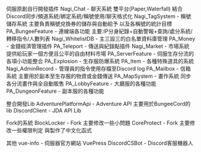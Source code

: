 伺服原創自行開發插件
Nagi_Chat - 聊天系統 雙平台(Paper,Waterfall) 結合Discord同步/頻道系統/綁定系統/稱號使用/聊天格式化
Nagi_TagSystem - 稱號儲存系統 主要負責稱號兌換券的儲存與自動給予 以及各稱號的統計目標
PA_BungeeFeature - 連線端各功能 主要:IP分身紀錄+自動警報+查詢/處分系統/轉移指令/人數列表
Nagi_WhitelistDB - 主三設三的白名單資料庫管理
PA_Money - 金錢經濟管理插件
PA_Teleport - 傳送與紀錄點插件
Nagi_Market - 市場系統 提供給玩家一個方便且公平的自由材料市場
PA_ServerFeature - 伺服生存分流的各項小功能整合
PA_Explosion - 生存服防爆系統
PA_Item - 各種特殊道具的系統
Nagi_AdminRecord - 管理員的指令使用存檔至Discord log
PA_Mailbox - 信箱系統 主要用於副本至生存服的物資或金錢傳送
PA_MapSystem - 畫作系統 同步各分流畫作與全自動販售
PA_LobbyFeature - 大廳服的各種功能
PA_DungeonFeature - 副本服的各種功能

整合開發Lib
AdventurePlatformApi - Adventure API 主要用於BungeeCord的lib
DiscordClient - JDA API Lib

Fork的系統
BlockLocker - Fork 主要修改一些小問題
CoreProtect - Fork 主要修改一些權限判定 與製作了中文化函式

其他
vue-info - 伺服器官方網站 VuePress
DiscordCSBot - Discord客服機器人
